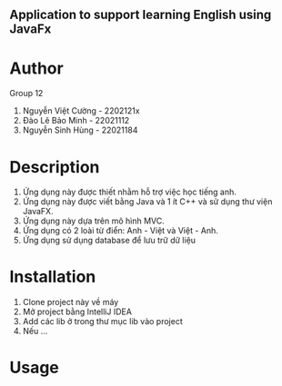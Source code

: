 ## Application to support learning English using JavaFx

# Author
Group 12
1. Nguyễn Việt Cường - 2202121x
2. Đào Lê Bảo Minh - 22021112
3. Nguyễn Sinh Hùng - 22021184

# Description
1. Ứng dụng này được thiết nhằm hỗ trợ việc học tiếng anh.
2. Ứng dụng này được viết bằng Java và 1 ít C++ và sử dụng thư viện JavaFX.
3. Ứng dụng này dựa trên mô hình MVC. 
4. Ứng dụng có 2 loài từ điển: Anh - Việt
và Việt - Anh. 
5. Ứng dụng sử dụng database để lưu trữ dữ liệu

# Installation 
1. Clone project này về máy
2. Mở project bằng IntelliJ IDEA
3. Add các lib ở trong thư mục lib vào project
4. Nếu ...

# Usage


